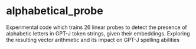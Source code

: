 # alphabetical_probe
Experimental code which trains 26 linear probes to detect the presence of alphabetic letters in GPT-J token strings, given their embeddings. Exploring the resulting vector arithmetic and its impact on GPT-J spelling abilities
